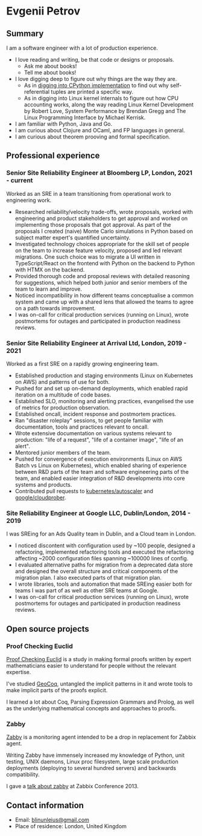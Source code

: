 # Evgenii Petrov

## Summary

I am a software engineer with a lot of production experience.

*   I love reading and writing, be that code or designs or proposals.
    *   Ask me about books!
    *   Tell me about books!
*   I love digging deep to figure out why things are the way they are.
    *   As in
        [digging into CPython implementation](http://stackoverflow.com/questions/20716285/what-method-does-python-2-use-to-print-tuples/20718229#20718229)
        to find out why self-referential tuples are printed a specific way.
    *   As in digging into Linux kernel internals to figure out
        how CPU accounting works, along the way reading
        Linux Kernel Development by Robert Love,
        System Performance by Brendan Gregg and
        The Linux Programming Interface by Michael Kerrisk.
*   I am familiar with Python, Java and Go.
*   I am curious about Clojure and OCaml, and FP languages in general.
*   I am curious about theorem prooving and formal specification.

## Professional experience

### Senior Site Reliability Engineer at Bloomberg LP, London, 2021 - current

Worked as an SRE in a team transitioning from operational work
to engineering work.

*   Researched reliability/velocity trade-offs, wrote proposals, worked with
    engineering and product stakeholders to get approval and worked
    on implementing those proposals that got approval.
    As part of the proposals I created (naive) Monte Carlo simulations
    in Python based on subject matter expert's quantified uncertainty.
*   Investigated technology choices appropriate for the skill set
    of people on the team to increase feature velocity,
    proposed and led relevant migrations. One such choice was to migrate a
    UI written in TypeScript/React on the frontend with Python on the backend
    to Python with HTMX on the backend.
*   Provided thorough code and proposal reviews with detailed reasoning
    for suggestions, which helped both junior and senior members of the team
    to learn and improve.
*   Noticed incompatibility in how different teams conceptualise a common system
    and came up with a shared lens that allowed the teams to agree on a
    path towards improvement.
*   I was on-call for critical production services (running on Linux),
    wrote postmortems for outages and participated
    in production readiness reviews.

### Senior Site Reliability Engineer at Arrival Ltd, London, 2019 - 2021

Worked as a first SRE on a rapidly growing engineering team.

*   Established production and staging environments
    (Linux on Kubernetes on AWS)
    and patterns of use for both.
*   Pushed for and set up on-demand deployments, which enabled rapid
    iteration on a multitude of code bases.
*   Established SLO, monitoring and alerting practices, evangelised the
    use of metrics for production observation.
*   Established oncall, incident response and postmortem practices.
*   Ran "disaster roleplay" sessions, to get people familiar with
    documentation, tools and practices relevant to oncall.
*   Wrote extensive documentation on various systems relevant to production:
    "life of a request", "life of a container image", "life of an alert".
*   Mentored junior members of the team.
*   Pushed for convergence of execution environments
    (Linux on AWS Batch vs Linux on Kubernetes),
    which enabled
    sharing of experience between R&D parts of the team
    and software engineering parts of the team, and enabled easier integration
    of R&D developments into core systems and products.
*   Contributed pull requests to
    [kubernetes/autoscaler](https://github.com/kubernetes/autoscaler/pull/3690)
    and
    [google/cloudprober](https://github.com/google/cloudprober/pull/434).

### Site Reliability Engineer at Google LLC, Dublin/London, 2014 - 2019

I was SREing for an Ads Quality team in Dublin, and a Cloud team in London.

*   I noticed discontent with configuration used by ~100 people, designed
    a refactoring, implemented refactoring tools and executed the refactoring
    affecting ~2000 configuration files spanning ~100000 lines of config.
*   I evaluated alternative paths for migration from a deprecated data store
    and designed the overall structure and critical components of the
    migration plan. I also executed parts of that migration plan.
*   I wrote libraries, tools and automation that made SREing easier both for
    teams I was part of as well as other SRE teams at Google.
*   I was on-call for critical production services (running on Linux),
    wrote postmortems for outages and participated
    in production readiness reviews.

## Open source projects

### Proof Checking Euclid

[Proof Checking Euclid](https://github.com/blin/proof-checking-euclid)
is a study in making formal proofs written by expert mathematicians
easier to understand for people without the relevant expertise.

I've studied [GeoCoq](https://github.com/GeoCoq/GeoCoq), untangled the
implicit patterns in it and wrote tools to make implicit parts of the proofs
explicit.

I learned a lot about Coq, Parsing Expression Grammars and Prolog,
as well as the underlying mathematical concepts and approaches to proofs.

### Zabby

[Zabby](https://github.com/blin/zabby) is a monitoring agent intended to be a
drop in replacement for Zabbix agent.

Writing Zabby have immensely increased my knowledge of Python, unit
testing, UNIX daemons, Linux proc filesystem, large scale production
deployments (deploying to several hundred servers) and backwards
compatibility.

I gave a [talk about zabby](http://www.youtube.com/watch?v=vy1nMAH_TOI)
at Zabbix Conference 2013.

## Contact information

*   Email: blinunleius@gmail.com
*   Place of residence: London, United Kingdom

